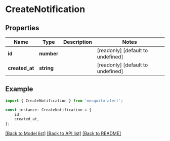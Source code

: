 # CreateNotification


## Properties

Name | Type | Description | Notes
------------ | ------------- | ------------- | -------------
**id** | **number** |  | [readonly] [default to undefined]
**created_at** | **string** |  | [readonly] [default to undefined]

## Example

```typescript
import { CreateNotification } from 'mosquito-alert';

const instance: CreateNotification = {
    id,
    created_at,
};
```

[[Back to Model list]](../README.md#documentation-for-models) [[Back to API list]](../README.md#documentation-for-api-endpoints) [[Back to README]](../README.md)
